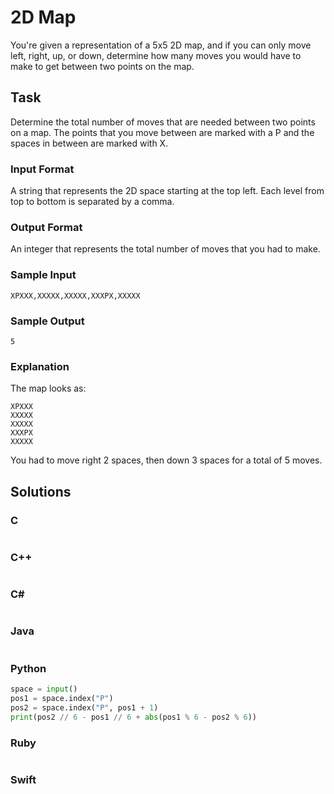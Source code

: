 # 2D Map
You're given a representation of a 5x5 2D map, and if you can only move left, right, up, or down, determine how many moves you would have to make to get between two points on the map.
## Task
Determine the total number of moves that are needed between two points on a map. The points that you move between are marked with a P and the spaces in between are marked with X.
### Input Format
A string that represents the 2D space starting at the top left. Each level from top to bottom is separated by a comma.
### Output Format
An integer that represents the total number of moves that you had to make.
### Sample Input
```
XPXXX,XXXXX,XXXXX,XXXPX,XXXXX
```
### Sample Output
```
5
```
### Explanation
The map looks as:
```
XPXXX
XXXXX
XXXXX
XXXPX
XXXXX
```
You had to move right 2 spaces, then down 3 spaces for a total of 5 moves.
## Solutions
### C
```c
```
### C++
```cpp
```
### C#
```cs
```
### Java
```java
```
### Python
```python
space = input()
pos1 = space.index("P")
pos2 = space.index("P", pos1 + 1)
print(pos2 // 6 - pos1 // 6 + abs(pos1 % 6 - pos2 % 6))
```
### Ruby
```ruby
```
### Swift
```swift
```